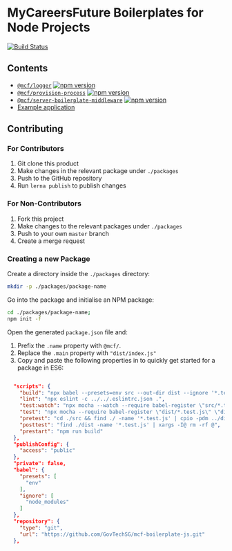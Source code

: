 # MyCareersFuture Boilerplates for Node Projects

[![Build Status](https://travis-ci.org/GovTechSG/mcf-boilerplate-js.svg?branch=master)](https://travis-ci.org/GovTechSG/mcf-boilerplate-js)

## Contents
- [`@mcf/logger`](./packages/logger) [![npm version](https://badge.fury.io/js/%40mcf%2Flogger.svg)](https://badge.fury.io/js/%40mcf%2Flogger)
- [`@mcf/provision-process`](./packages/provision-process) [![npm version](https://badge.fury.io/js/%40mcf%2Fprovision-process.svg)](https://badge.fury.io/js/%40mcf%2Fprovision-process)
- [`@mcf/server-boilerplate-middleware`](./packages/server-boilerplate-middleware) [![npm version](https://badge.fury.io/js/%40mcf%2Fserver-boilerplate-middleware.svg)](https://badge.fury.io/js/%40mcf%2Fserver-boilerplate-middleware)
- [Example application](./examples/application)

## Contributing
### For Contributors
1. Git clone this product
2. Make changes in the relevant package under `./packages`
3. Push to the GitHub repository
4. Run `lerna publish` to publish changes

### For Non-Contributors
1. Fork this project
2. Make changes to the relevant packages under `./packages`
3. Push to your own `master` branch
4. Create a merge request

### Creating a new Package
Create a directory inside the `./packages` directory:

```bash
mkdir -p ./packages/package-name
```

Go into the package and initialise an NPM package:

```bash
cd ./packages/package-name;
npm init -f
```

Open the generated `package.json` file and:

1. Prefix the `.name` property with `@mcf/`.
2. Replace the `.main` property with `"dist/index.js"`
3. Copy and paste the following properties in to quickly get started for a package in ES6:

```json

  "scripts": {
    "build": "npx babel --presets=env src --out-dir dist --ignore '*.test.js' ",
    "lint": "npx eslint -c ../../.eslintrc.json .",
    "test:watch": "npx mocha --watch --require babel-register \"src/*.test.js\" \"src/**/*.test.js\" ",
    "test": "npx mocha --require babel-register \"dist/*.test.js\" \"dist/**/*.test.js\"",
    "pretest": "cd ./src && find ./ -name '*.test.js' | cpio -pdm ../dist",
    "posttest": "find ./dist -name '*.test.js' | xargs -I@ rm -rf @",
    "prestart": "npm run build"
  },
  "publishConfig": {
    "access": "public"
  },
  "private": false,
  "babel": {
    "presets": [
      "env"
    ],
    "ignore": [
      "node_modules"
    ]
  },
  "repository": {
    "type": "git",
    "url": "https://github.com/GovTechSG/mcf-boilerplate-js.git"
  },
```
